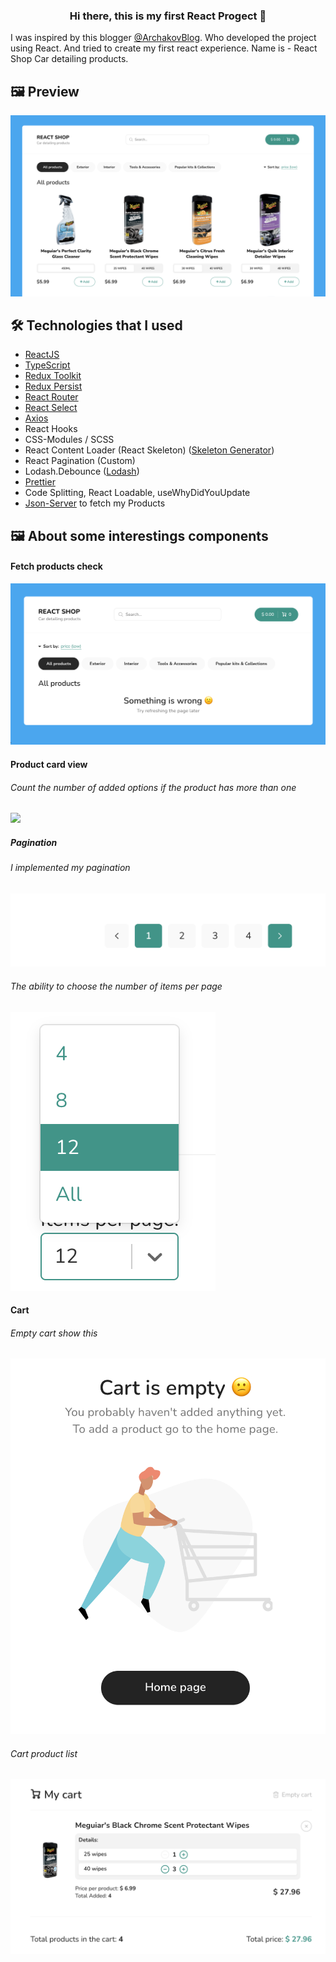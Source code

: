 <h3 align="center">
Hi there, this is my first React Progect  👋
</h3>

I was inspired by this blogger <a href="https://www.youtube.com/@ArchakovBlog">@ArchakovBlog</a>. Who developed the project using React. 
And tried to create my first react experience. Name is -  React Shop Car detailing products.

## 🖼️ Preview
<img src="https://raw.githubusercontent.com/BrunoUA96/react-car-detailing-shop/main/image-preview/principal-view.png">

## 🛠 Technologies that I used

- <a href="https://react.dev/">ReactJS</a>
- <a href="https://www.typescriptlang.org/">TypeScript</a>
- <a href="https://redux-toolkit.js.org/">Redux Toolkit</a>
- <a href="https://www.npmjs.com/package/redux-persist">Redux Persist </a>
- <a href="https://reactrouter.com/en/main">React Router</a>
-  <a href="https://react-select.com/home">React Select</a>
-  <a href="https://axios-http.com/docs/intro">Axios</a>
- React Hooks 
- CSS-Modules / SCSS
- React Content Loader (React Skeleton) (<a href="https://skeletonreact.com/">Skeleton Generator</a>)
- React Pagination (Custom)
- Lodash.Debounce (<a href="https://lodash.com/">Lodash</a>)
- <a href="https://prettier.io/">Prettier</a>
- Code Splitting, React Loadable, useWhyDidYouUpdate
- <a href="https://github.com/typicode/json-server">Json-Server</a> to fetch my Products

## 🖼️ About some interestings components

#### Fetch products check
<img src="https://raw.githubusercontent.com/BrunoUA96/react-car-detailing-shop/main/image-preview/principal-view-error.png">

#### Product card view
###### Count the number of added options if the product has more than one
<img src="https://raw.githubusercontent.com/BrunoUA96/react-car-detailing-shop/main/card-item-view.png">

##### Pagination
###### I implemented my pagination
<img src="https://raw.githubusercontent.com/BrunoUA96/react-car-detailing-shop/main/image-preview/pagination-view.png">

###### The ability to choose the number of items per page
<img src="https://raw.githubusercontent.com/BrunoUA96/react-car-detailing-shop/main/image-preview/items-per-page-opened.png">

#### Cart

###### Empty cart show this
<img src="https://raw.githubusercontent.com/BrunoUA96/react-car-detailing-shop/main/image-preview/cart-empty.png">

###### Cart product list
<img src="https://raw.githubusercontent.com/BrunoUA96/react-car-detailing-shop/main/image-preview/cart-item-view.png">